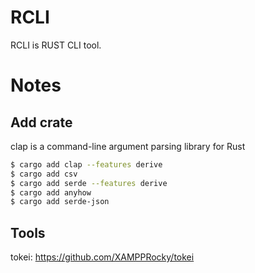# RCLI
RCLI is RUST CLI tool.

# Notes
## Add crate
clap is a command-line argument parsing library for Rust

``` bash
$ cargo add clap --features derive
$ cargo add csv
$ cargo add serde --features derive
$ cargo add anyhow
$ cargo add serde-json
```

## Tools
tokei: https://github.com/XAMPPRocky/tokei


